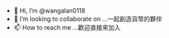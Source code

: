 - 👋 Hi, I’m @wangalan0118
- 💞️ I’m looking to collaborate on ...一起創造貨幣的夥伴
- 📫 How to reach me ...歡迎直接來加入

<!---
wangalan0118/wangalan0118 is a ✨ special ✨ repository because its `README.md` (this file) appears on your GitHub profile.
You can click the Preview link to take a look at your changes.
--->
